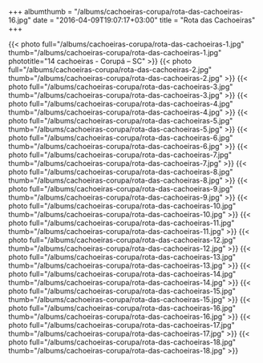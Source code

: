 +++
albumthumb = "/albums/cachoeiras-corupa/rota-das-cachoeiras-16.jpg"
date = "2016-04-09T19:07:17+03:00"
title = "Rota das Cachoeiras"
+++

{{< photo full="/albums/cachoeiras-corupa/rota-das-cachoeiras-1.jpg" thumb="/albums/cachoeiras-corupa/rota-das-cachoeiras-1.jpg" 
phototitle="14 cachoeiras - Corupá – SC" >}}
{{< photo full="/albums/cachoeiras-corupa/rota-das-cachoeiras-2.jpg" 
         thumb="/albums/cachoeiras-corupa/rota-das-cachoeiras-2.jpg"  >}}
{{< photo full="/albums/cachoeiras-corupa/rota-das-cachoeiras-3.jpg" 
         thumb="/albums/cachoeiras-corupa/rota-das-cachoeiras-3.jpg"  >}}
{{< photo full="/albums/cachoeiras-corupa/rota-das-cachoeiras-4.jpg" 
         thumb="/albums/cachoeiras-corupa/rota-das-cachoeiras-4.jpg"  >}}
{{< photo full="/albums/cachoeiras-corupa/rota-das-cachoeiras-5.jpg" 
         thumb="/albums/cachoeiras-corupa/rota-das-cachoeiras-5.jpg"  >}}
{{< photo full="/albums/cachoeiras-corupa/rota-das-cachoeiras-6.jpg" 
         thumb="/albums/cachoeiras-corupa/rota-das-cachoeiras-6.jpg"  >}}
{{< photo full="/albums/cachoeiras-corupa/rota-das-cachoeiras-7.jpg" 
         thumb="/albums/cachoeiras-corupa/rota-das-cachoeiras-7.jpg"  >}}
{{< photo full="/albums/cachoeiras-corupa/rota-das-cachoeiras-8.jpg" 
         thumb="/albums/cachoeiras-corupa/rota-das-cachoeiras-8.jpg"  >}}
{{< photo full="/albums/cachoeiras-corupa/rota-das-cachoeiras-9.jpg" 
         thumb="/albums/cachoeiras-corupa/rota-das-cachoeiras-9.jpg"  >}}
{{< photo full="/albums/cachoeiras-corupa/rota-das-cachoeiras-10.jpg" 
         thumb="/albums/cachoeiras-corupa/rota-das-cachoeiras-10.jpg"  >}}
{{< photo full="/albums/cachoeiras-corupa/rota-das-cachoeiras-11.jpg" 
         thumb="/albums/cachoeiras-corupa/rota-das-cachoeiras-11.jpg"  >}}
{{< photo full="/albums/cachoeiras-corupa/rota-das-cachoeiras-12.jpg" 
         thumb="/albums/cachoeiras-corupa/rota-das-cachoeiras-12.jpg"  >}}
{{< photo full="/albums/cachoeiras-corupa/rota-das-cachoeiras-13.jpg" 
         thumb="/albums/cachoeiras-corupa/rota-das-cachoeiras-13.jpg"  >}}
{{< photo full="/albums/cachoeiras-corupa/rota-das-cachoeiras-14.jpg" 
         thumb="/albums/cachoeiras-corupa/rota-das-cachoeiras-14.jpg"  >}}
{{< photo full="/albums/cachoeiras-corupa/rota-das-cachoeiras-15.jpg" 
         thumb="/albums/cachoeiras-corupa/rota-das-cachoeiras-15.jpg"  >}}
{{< photo full="/albums/cachoeiras-corupa/rota-das-cachoeiras-16.jpg" 
         thumb="/albums/cachoeiras-corupa/rota-das-cachoeiras-16.jpg"  >}}
{{< photo full="/albums/cachoeiras-corupa/rota-das-cachoeiras-17.jpg" 
         thumb="/albums/cachoeiras-corupa/rota-das-cachoeiras-17.jpg"  >}}
{{< photo full="/albums/cachoeiras-corupa/rota-das-cachoeiras-18.jpg" 
         thumb="/albums/cachoeiras-corupa/rota-das-cachoeiras-18.jpg"  >}}

